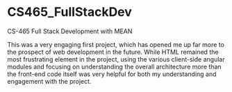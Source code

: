 # CS465_FullStackDev
CS-465 Full Stack Development with MEAN

This was a very engaging first project, which has opened me up far more to the prospect of web development in the future.
While HTML remained the most frustrating element in the project, using the various client-side angular modules and focusing on understanding the overall architecture more than the front-end code itself was very helpful for both my understanding and engagement with the project.
